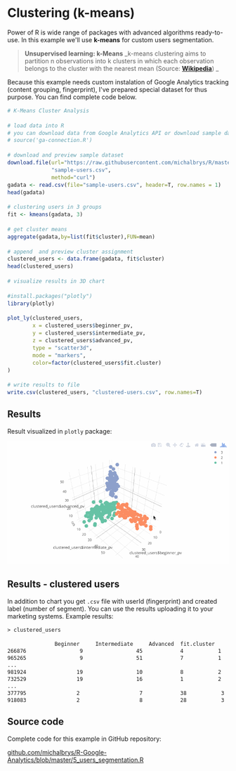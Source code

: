 # Clustering \(k-means\)

Power of R is wide range of packages with advanced algorithms ready-to-use. In this example we'll use **k-means** for custom users segmentation.

> **Unsupervised learning: k-Means**
> _k-means clustering aims to partition n observations into k clusters in which each observation belongs to the cluster with the nearest mean \(Source: __****[Wikipedia](https://en.wikipedia.org/wiki/K-means_clustering)****__\)
> _

Because this example needs custom instalation of Google Analytics tracking \(content grouping, fingerprint\), I've prepared special dataset for thus purpose. You can find complete code below.

```r
# K-Means Cluster Analysis

# load data into R
# you can download data from Google Analytics API or download sample dataset
# source('ga-connection.R')

# download and preview sample dataset
download.file(url="https://raw.githubusercontent.com/michalbrys/R/master/users-segmentation/sample-users.csv",
              "sample-users.csv",
              method="curl")
gadata <- read.csv(file="sample-users.csv", header=T, row.names = 1)
head(gadata)

# clustering users in 3 groups
fit <- kmeans(gadata, 3)

# get cluster means 
aggregate(gadata,by=list(fit$cluster),FUN=mean)

# append  and preview cluster assignment
clustered_users <- data.frame(gadata, fit$cluster)
head(clustered_users)

# visualize results in 3D chart

#install.packages("plotly")
library(plotly)

plot_ly(clustered_users, 
        x = clustered_users$beginner_pv, 
        y = clustered_users$intermediate_pv, 
        z = clustered_users$advanced_pv, 
        type = "scatter3d", 
        mode = "markers", 
        color=factor(clustered_users$fit.cluster)
)

# write results to file
write.csv(clustered_users, "clustered-users.csv", row.names=T)
```

## Results

Result visualized in `plotly` package:

![](/assets/5_clustering.gif)

## Results - clustered users

In addition to chart you get `.csv` file with userId \(fingerprint\) and created label \(number of segment\). You can use the results uploading it to your marketing systems. Example results:

```
> clustered_users

               Beginner     Intermediate     Advanced  fit.cluster
266876                 9                 45            4           1
965265                 9                 51            7           1
...
981924                19                 10            8           2
732529                19                 16            1           2
...
377795                2                   7            38           3
918083                2                   8            28           3
```

## Source code

Complete code for this example in GitHub repository:

[github.com\/michalbrys\/R-Google-Analytics\/blob\/master\/5\_users\_segmentation.R](https://github.com/michalbrys/R-Google-Analytics/blob/master/5_users_segmentation.R)

